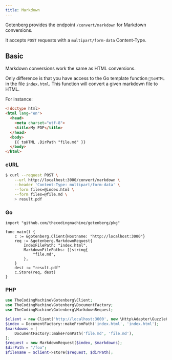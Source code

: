 ```yaml
---
title: Markdown
---
```


Gotenberg provides the endpoint `/convert/markdown` for Markdown conversions.

It accepts `POST` requests with a `multipart/form-data` Content-Type.

## Basic

Markdown conversions work the same as HTML conversions.

Only difference is that you have access to the Go template function `toHTML`
in the file `index.html`. This function will convert a given markdown file to HTML.

For instance:

```html
<!doctype html>
<html lang="en">
  <head>
    <meta charset="utf-8">
    <title>My PDF</title>
  </head>
  <body>
    {{ toHTML .DirPath "file.md" }}
  </body>
</html>
```

### cURL

```bash
$ curl --request POST \
    --url http://localhost:3000/convert/markdown \
    --header 'Content-Type: multipart/form-data' \
    --form files=@index.html \
    --form files=@file.md \
    > result.pdf
```

### Go

```golang
import "github.com/thecodingmachine/gotenberg/pkg"

func main() {
    c := &gotenberg.Client{Hostname: "http://localhost:3000"}
    req := &gotenberg.MarkdownRequest{
        IndexFilePath: "index.html",
        MarkdownFilePaths: []string{
            "file.md",
        },
    }
    dest := "result.pdf"
    c.Store(req, dest)
}
```

### PHP

```php
use TheCodingMachine\Gotenberg\Client;
use TheCodingMachine\Gotenberg\DocumentFactory;
use TheCodingMachine\Gotenberg\MarkdownRequest;

$client = new Client('http://localhost:3000', new \Http\Adapter\Guzzle6\Client());
$index = DocumentFactory::makeFromPath('index.html', 'index.html');
$markdowns = [
    DocumentFactory::makeFromPath('file.md', 'file.md'),
];
$request = new MarkdownRequest($index, $markdowns);
$dirPath = "/foo";
$filename = $client->store($request, $dirPath);
```
